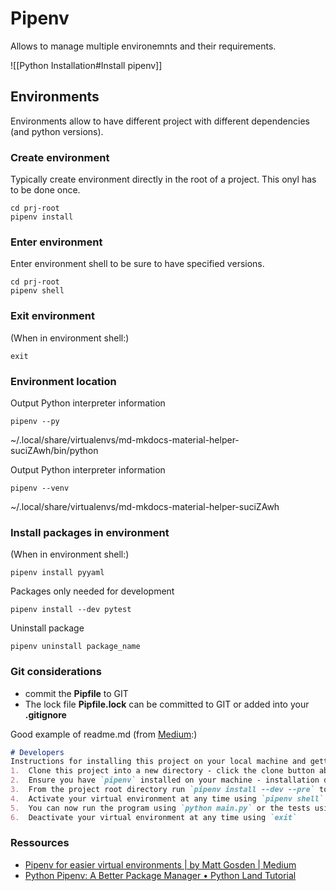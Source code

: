 # Pipenv
Allows to manage multiple environemnts and their requirements.

![[Python Installation#Install pipenv]]

## Environments
Environments allow to have different project with different dependencies (and python versions).

### Create environment 
Typically create environment directly in the root of a project. This onyl has to be done once.
```shell
cd prj-root
pipenv install
```

### Enter environment
Enter environment shell to be sure to have specified versions.
```shell
cd prj-root
pipenv shell
```

### Exit environment
(When in environment shell:)
```shell
exit
```

### Environment location
Output Python interpreter information
```shell
pipenv --py
```
~/.local/share/virtualenvs/md-mkdocs-material-helper-suciZAwh/bin/python

Output Python interpreter information
```shell
pipenv --venv
```
~/.local/share/virtualenvs/md-mkdocs-material-helper-suciZAwh

### Install packages in environment
(When in environment shell:)
```shell
pipenv install pyyaml
```

Packages only needed for development
```shell
pipenv install --dev pytest
```

Uninstall package
```shell
pipenv uninstall package_name
```

### Git considerations
- commit the **Pipfile** to GIT
- The lock file **Pipfile.lock** can be committed to GIT or added into your **.gitignore**

Good example of readme.md (from [Medium](https://mattgosden.medium.com/pipenv-for-easier-virtual-environments-69e1e520cde8):)

```markdown
# Developers
Instructions for installing this project on your local machine and getting it running in its own virtual environment.
1.  Clone this project into a new directory - click the clone button above on GitHub to get the link and command to use
2.  Ensure you have `pipenv` installed on your machine - installation documentation can be found here - https://docs.pipenv.org/en/latest/install/
3.  From the project root directory run `pipenv install --dev --pre` to create your virtual environment and install all the packages
4.  Activate your virtual environment at any time using `pipenv shell` - note only do this from the project directory root
5.  You can now run the program using `python main.py` or the tests using `python -m pytest`
6.  Deactivate your virtual environment at any time using `exit`

```



### Ressources
- [Pipenv for easier virtual environments | by Matt Gosden | Medium](https://mattgosden.medium.com/pipenv-for-easier-virtual-environments-69e1e520cde8)
- [Python Pipenv: A Better Package Manager • Python Land Tutorial](https://python.land/virtual-environments/pipenv)


 